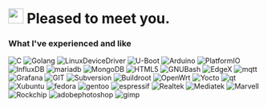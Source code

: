 <h1><img src="https://emojis.slackmojis.com/emojis/images/1643514680/6827/blob_aww.png?1643514680" width="30"/> Pleased to meet you.</h1>

<!--<p>Welcome!</p>-->
<h3>What I've experienced and like</h3>
<p>
  <img alt="C" src="https://img.shields.io/badge/-C-6D737A?style=for-the-badge&logo=c&logoColor=white" />
  <img alt="Golang" src="https://img.shields.io/badge/-Go-00ADD8?style=for-the-badge&logo=go&logoColor=white" /> 
  <img alt="LinuxDeviceDriver" src="https://img.shields.io/badge/-LinuxDeviceDriver-9431DE?style=for-the-badge&logo=linuxdevicedriver&logoColor=white" />
  <img alt="U-Boot" src="https://img.shields.io/badge/-UBoot-FFCC88?style=for-the-badge&logo=uboot&logoColor=white" />
  <img alt="Arduino" src="https://img.shields.io/badge/-Arduino-00878F?style=for-the-badge&logo=arduino&logoColor=white" />
  <img alt="PlatformIO" src="https://img.shields.io/badge/-PlatformIO-F5822A?style=for-the-badge&logo=platformio&logoColor=white" />
  <img alt="InfluxDB" src="https://img.shields.io/badge/-InfluxDB-22ADF6?style=for-the-badge&logo=influxdb&logoColor=white" />
  <img alt="mariadb" src="https://img.shields.io/badge/-MariaDB-003545?style=for-the-badge&logo=mariadb&logoColor=white" />
  <img alt="MongoDB" src="https://img.shields.io/badge/-MongoDB-47A248?style=for-the-badge&logo=mongodb&logoColor=white" />
  <img alt="HTML5" src="https://img.shields.io/badge/-html5-E34F26?style=for-the-badge&logo=html5&logoColor=white" />
  <img alt="GNUBash" src="https://img.shields.io/badge/-GNUBash-4EAA25?style=for-the-badge&logo=gnubash&logoColor=white" />
  <img alt="EdgeX" src="https://img.shields.io/badge/-EdgeX-95314C?style=for-the-badge&logo=edgex&logoColor=white" />
  <img alt="mqtt" src="https://img.shields.io/badge/-MQTT-660066?style=for-the-badge&logo=mqtt&logoColor=white" />
  <img alt="Grafana" src="https://img.shields.io/badge/-Grafana-F46800?style=for-the-badge&logo=grafana&logoColor=white" />
  <img alt="GIT" src="https://img.shields.io/badge/-Git-F05032?style=for-the-badge&logo=git&logoColor=white" />
  <img alt="Subversion" src="https://img.shields.io/badge/-Subversion-0044AA?style=for-the-badge&logo=subversion&logoColor=white" />
  <img alt="Buildroot" src="https://img.shields.io/badge/-Buildroot-E6E82A?style=for-the-badge&logo=buildroot&logoColor=white" />
  <img alt="OpenWrt" src="https://img.shields.io/badge/-OpenWrt-00B5E2?style=for-the-badge&logo=openwrt&logoColor=white" />
  <img alt="Yocto" src="https://img.shields.io/badge/-Yocto-424242?style=for-the-badge&logo=yocto&logoColor=white" />
  <img alt="qt" src="https://img.shields.io/badge/-Qt-37AB44?style=for-the-badge&logo=qt&logoColor=white" />
  <img alt="Xubuntu" src="https://img.shields.io/badge/-Xubuntu-0044AA?style=for-the-badge&logo=xubuntu&logoColor=white" />
  <img alt="fedora" src="https://img.shields.io/badge/-Fedora-51A2DA?style=for-the-badge&logo=fedora&logoColor=white" />
  <img alt="gentoo" src="https://img.shields.io/badge/-Gentoo-54487A?style=for-the-badge&logo=gentoo&logoColor=white" />
  <img alt="espressif" src="https://img.shields.io/badge/-Espressif SoC-E7352C?style=for-the-badge&logo=espressif&logoColor=white" />
  <img alt="Realtek" src="https://img.shields.io/badge/-Realtek SoC-1574B9?style=for-the-badge&logo=realtek&logoColor=white" />
  <img alt="Mediatek" src="https://img.shields.io/badge/-Mediatek SoC-EC9430?style=for-the-badge&logo=mediatek&logoColor=white" />
  <img alt="Marvell" src="https://img.shields.io/badge/-Marvell SoC-949292?style=for-the-badge&logo=marvell&logoColor=white" />
  <img alt="Rockchip" src="https://img.shields.io/badge/-Rockchip SoC-013E94?style=for-the-badge&logo=rockchip&logoColor=white" />  
  <img alt="adobephotoshop" src="https://img.shields.io/badge/-Photoshop-31A8FF?style=for-the-badge&logo=adobephotoshop&logoColor=white" />
  <img alt="gimp" src="https://img.shields.io/badge/-GIMP-5C5543?style=for-the-badge&logo=gimp&logoColor=white" />
</p>
